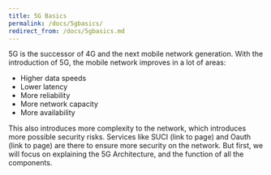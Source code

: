 ```yaml
---
title: 5G Basics
permalink: /docs/5gbasics/
redirect_from: /docs/5gbasics.md
---
```


5G is the successor of 4G and the next mobile network generation. With the introduction of 5G, the mobile network improves in a lot of areas:

* Higher data speeds
* Lower latency
* More reliability
* More network capacity
* More availability

This also introduces more complexity to the network, which introduces more possible security risks. Services like SUCI (link to page) and Oauth (link to page) are there to ensure more security on the network.
But first, we will focus on explaining the 5G Architecture, and the function of all the components.

